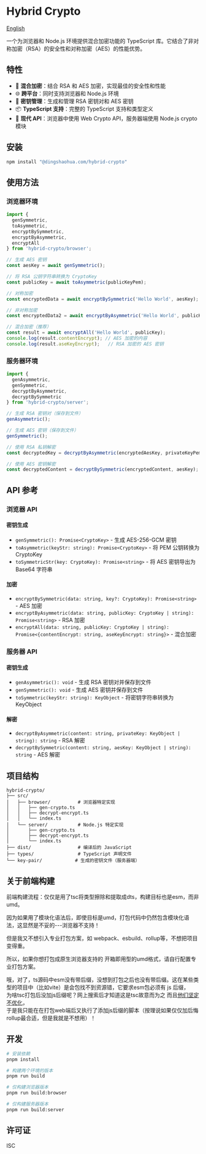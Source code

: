 # Hybrid Crypto

[English](./README.md)

一个为浏览器和 Node.js 环境提供混合加密功能的 TypeScript 库。它结合了非对称加密（RSA）的安全性和对称加密（AES）的性能优势。

## 特性

- 🔐 **混合加密**：结合 RSA 和 AES 加密，实现最佳的安全性和性能
- 🌐 **跨平台**：同时支持浏览器和 Node.js 环境
- 🔑 **密钥管理**：生成和管理 RSA 密钥对和 AES 密钥
- 📦 **TypeScript 支持**：完整的 TypeScript 支持和类型定义
- 🚀 **现代 API**：浏览器中使用 Web Crypto API，服务器端使用 Node.js crypto 模块

## 安装

```bash
npm install "@dingshaohua.com/hybrid-crypto"
```

## 使用方法

### 浏览器环境

```typescript
import {
  genSymmetric,
  toAsymmetric,
  encryptBySymmetric,
  encryptByAsymmetric,
  encryptAll
} from 'hybrid-crypto/browser';

// 生成 AES 密钥
const aesKey = await genSymmetric();

// 将 RSA 公钥字符串转换为 CryptoKey
const publicKey = await toAsymmetric(publicKeyPem);

// 对称加密
const encryptedData = await encryptBySymmetric('Hello World', aesKey);

// 非对称加密
const encryptedData2 = await encryptByAsymmetric('Hello World', publicKey);

// 混合加密（推荐）
const result = await encryptAll('Hello World', publicKey);
console.log(result.contentEncrypt); // AES 加密的内容
console.log(result.aseKeyEncrypt);   // RSA 加密的 AES 密钥
```

### 服务器环境

```typescript
import {
  genAsymmetric,
  genSymmetric,
  decryptByAsymmetric,
  decryptBySymmetric
} from 'hybrid-crypto/server';

// 生成 RSA 密钥对（保存到文件）
genAsymmetric();

// 生成 AES 密钥（保存到文件）
genSymmetric();

// 使用 RSA 私钥解密
const decryptedKey = decryptByAsymmetric(encryptedAesKey, privateKeyPem);

// 使用 AES 密钥解密
const decryptedContent = decryptBySymmetric(encryptedContent, aesKey);
```

## API 参考

### 浏览器 API

#### 密钥生成
- `genSymmetric(): Promise<CryptoKey>` - 生成 AES-256-GCM 密钥
- `toAsymmetric(keyStr: string): Promise<CryptoKey>` - 将 PEM 公钥转换为 CryptoKey
- `toSymmetricStr(key: CryptoKey): Promise<string>` - 将 AES 密钥导出为 Base64 字符串

#### 加密
- `encryptBySymmetric(data: string, key?: CryptoKey): Promise<string>` - AES 加密
- `encryptByAsymmetric(data: string, publicKey: CryptoKey | string): Promise<string>` - RSA 加密
- `encryptAll(data: string, publicKey: CryptoKey | string): Promise<{contentEncrypt: string, aseKeyEncrypt: string}>` - 混合加密

### 服务器 API

#### 密钥生成
- `genAsymmetric(): void` - 生成 RSA 密钥对并保存到文件
- `genSymmetric(): void` - 生成 AES 密钥并保存到文件
- `toSymmetric(keyStr: string): KeyObject` - 将密钥字符串转换为 KeyObject

#### 解密
- `decryptByAsymmetric(content: string, privateKey: KeyObject | string): string` - RSA 解密
- `decryptBySymmetric(content: string, aesKey: KeyObject | string): string` - AES 解密

## 项目结构

```
hybrid-crypto/
├── src/
│   ├── browser/          # 浏览器特定实现
│   │   ├── gen-crypto.ts
│   │   ├── decrypt-encrypt.ts
│   │   └── index.ts
│   └── server/           # Node.js 特定实现
│       ├── gen-crypto.ts
│       ├── decrypt-encrypt.ts
│       └── index.ts
├── dist/                 # 编译后的 JavaScript
├── types/                # TypeScript 声明文件
└── key-pair/            # 生成的密钥文件（服务器端）
```

## 关于前端构建
前端构建流程：仅仅是用了tsc将类型擦除和提取成dts，构建目标也是esm，而非umd。

因为如果用了模块化语法后，即使目标是umd，打包代码中仍然包含模块化语法，这显然是不妥的---浏览器不支持！   

但是我又不想引入专业打包方案，如 webpack、esbuild、rollup等，不想把项目变得重。

所以，如果你想打包成原生浏览器支持的 开箱即用型的umd格式，请自行配置专业打包方案。

哦，对了，ts源码中esm没有带后缀，没想到打包之后也没有带后缀。这在某些类型的项目中（比如vite）是会包找不到资源错，它要求esm包必须有 js 后缀，       
为啥tsc打包后没加js后缀呢？网上搜索后才知道这是tsc故意而为之 而且[他们坚定不优化](https://github.com/microsoft/TypeScript/issues/16577)，   
于是我只能在在打包web端后又执行了添加js后缀的脚本（按理说如果仅仅加后悔rollup最合适，但是我就是不想用）！

## 开发

```bash
# 安装依赖
pnpm install

# 构建两个环境的版本
pnpm run build

# 仅构建浏览器版本
pnpm run build:browser

# 仅构建服务器版本
pnpm run build:server
```

## 许可证

ISC
